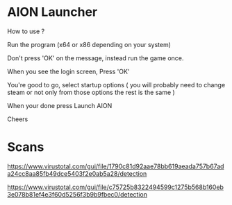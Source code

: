 # AION Launcher

How to use ?

Run the program (x64 or x86 depending on your system)

Don't press 'OK' on the message, instead run the game once.

When you see the login screen, Press 'OK'

You're good to go, select startup options ( you will probably need to change steam or not only from those options the rest is the same )

When your done press Launch AION

Cheers


# Scans 

https://www.virustotal.com/gui/file/1790c81d92aae78bb619aeada757b67ada24cc8aa85fb49dce5403f2e0ab5a28/detection

https://www.virustotal.com/gui/file/c75725b8322494599c1275b568b160eb3e078b81ef4e3f60d5256f3b9b9fbec0/detection
